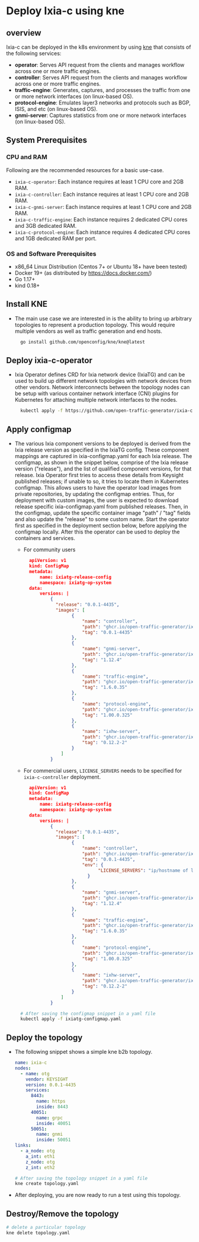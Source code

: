 # Deploy Ixia-c using kne

## overview

Ixia-c can be deployed in the k8s environment by using [kne](https://github.com/openconfig/kne) that consists of the following services:

* **operator**: Serves API request from the clients and manages workflow across one or more traffic engines.
* **controller**: Serves API request from the clients and manages workflow across one or more traffic engines.
* **traffic-engine**: Generates, captures, and processes the traffic from one or more network interfaces (on linux-based OS).
* **protocol-engine**: Emulates layer3 networks and protocols such as BGP, ISIS, and etc (on linux-based OS).
* **gnmi-server**: Captures statistics from one or more network interfaces (on linux-based OS).

## System Prerequisites

### CPU and RAM

Following are the recommended resources for a basic use-case. 

-  `ixia-c-operator`: Each instance requires at least 1 CPU core and 2GB RAM.
- `ixia-c-controller`: Each instance requires at least 1 CPU core and 2GB RAM.
- `ixia-c-gnmi-server`: Each instance requires at least 1 CPU core and 2GB RAM.
- `ixia-c-traffic-engine`: Each instance requires 2 dedicated CPU cores and 3GB dedicated RAM.
- `ixia-c-protocol-engine`: Each instance requires 4 dedicated CPU cores and 1GB dedicated RAM per port.

### OS and Software Prerequisites

- x86_64 Linux Distribution (Centos 7+ or Ubuntu 18+ have been tested)
- Docker 19+ (as distributed by https://docs.docker.com/)
- Go 1.17+
- kind 0.18+

## Install KNE

* The main use case we are interested in is the ability to bring up arbitrary topologies to represent a production topology. This would require multiple vendors as well as traffic generation and end hosts.

  ```sh
    go install github.com/openconfig/kne/kne@latest
  ```

## Deploy ixia-c-operator

* Ixia Operator defines CRD for Ixia network device (IxiaTG) and can be used to build up different network topologies with network devices from other vendors. Network interconnects between the topology nodes can be setup with various container network interface (CNI) plugins for Kubernetes for attaching multiple network interfaces to the nodes.

  ```sh
    kubectl apply -f https://github.com/open-traffic-generator/ixia-c-operator/releases/download/v0.3.5/ixiatg-operator.yaml
  ```

## Apply configmap

* The various Ixia component versions to be deployed is derived from the Ixia release version as specified in the IxiaTG config. These component mappings are captured in ixia-configmap.yaml for each Ixia release. The configmap, as shown in the snippet below, comprise of the Ixia release version ("release"), and the list of qualified component versions, for that release. Ixia Operator first tries to access these details from Keysight published releases; if unable to so, it tries to locate them in Kubernetes configmap. This allows users to have the operator load images from private repositories, by updating the configmap entries. Thus, for deployment with custom images, the user is expected to download release specific ixia-configmap.yaml from published releases. Then, in the configmap, update the specific container image "path" / "tag" fields and also update the "release" to some custom name. Start the operator first as specified in the deployment section below, before applying the configmap locally. After this the operator can be used to deploy the containers and services.

  * For community users

    ```json
      apiVersion: v1
      kind: ConfigMap
      metadata:
          name: ixiatg-release-config
          namespace: ixiatg-op-system
      data:
          versions: |
              {
                "release": "0.0.1-4435",
                "images": [
                      {
                          "name": "controller",
                          "path": "ghcr.io/open-traffic-generator/ixia-c-controller",
                          "tag": "0.0.1-4435"
                      },
                      {
                          "name": "gnmi-server",
                          "path": "ghcr.io/open-traffic-generator/ixia-c-gnmi-server",
                          "tag": "1.12.4"
                      },
                      {
                          "name": "traffic-engine",
                          "path": "ghcr.io/open-traffic-generator/ixia-c-traffic-engine",
                          "tag": "1.6.0.35"
                      },
                      {
                          "name": "protocol-engine",
                          "path": "ghcr.io/open-traffic-generator/ixia-c-protocol-engine",
                          "tag": "1.00.0.325"
                      },
                      {
                          "name": "ixhw-server",
                          "path": "ghcr.io/open-traffic-generator/ixia-c-ixhw-server",
                          "tag": "0.12.2-2"
                      }
                  ]
              }
    ```

  * For commercial users, `LICENSE_SERVERS` needs to be specified for `ixia-c-controller` deployment.

    ```json
      apiVersion: v1
      kind: ConfigMap
      metadata:
          name: ixiatg-release-config
          namespace: ixiatg-op-system
      data:
          versions: |
              {
                "release": "0.0.1-4435",
                "images": [
                      {
                          "name": "controller",
                          "path": "ghcr.io/open-traffic-generator/ixia-c-controller",
                          "tag": "0.0.1-4435",
                          "env": { 
                                "LICENSE_SERVERS": "ip/hostname of license server"
                            } 
                      },
                      {
                          "name": "gnmi-server",
                          "path": "ghcr.io/open-traffic-generator/ixia-c-gnmi-server",
                          "tag": "1.12.4"
                      },
                      {
                          "name": "traffic-engine",
                          "path": "ghcr.io/open-traffic-generator/ixia-c-traffic-engine",
                          "tag": "1.6.0.35"
                      },
                      {
                          "name": "protocol-engine",
                          "path": "ghcr.io/open-traffic-generator/ixia-c-protocol-engine",
                          "tag": "1.00.0.325"
                      },
                      {
                          "name": "ixhw-server",
                          "path": "ghcr.io/open-traffic-generator/ixia-c-ixhw-server",
                          "tag": "0.12.2-2"
                      }
                  ]
              }
    ```  

  ```sh
    # After saving the configmap snippet in a yaml file
    kubectl apply -f ixiatg-configmap.yaml
  ```

## Deploy the topology

* The following snippet shows a simple kne b2b topology.

  ```yaml
  name: ixia-c
  nodes:
    - name: otg
      vendor: KEYSIGHT
      version: 0.0.1-4435
      services:
        8443:
          name: https
          inside: 8443
        40051:
          name: grpc
          inside: 40051
        50051:
          name: gnmi
          inside: 50051
  links:
    - a_node: otg
      a_int: eth1
      z_node: otg
      z_int: eth2
  ```

  ```sh
  # After saving the topology snippet in a yaml file
  kne create topology.yaml
  ```
  
* After deploying, you are now ready to run a test using this topology.

## Destroy/Remove the topology

  ```sh
  # delete a particular topology 
  kne delete topology.yaml
  ```

